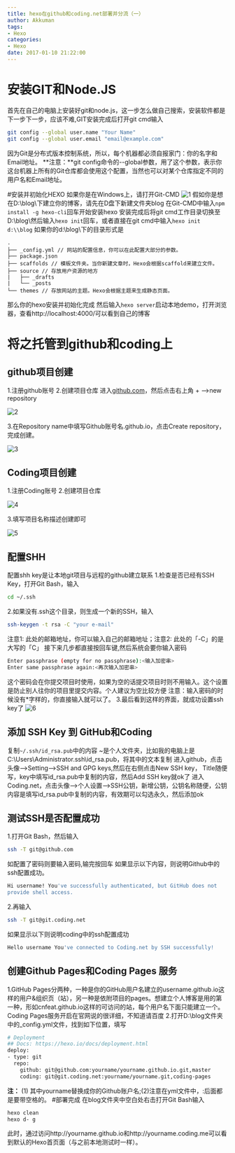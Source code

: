 ```yaml
---
title: hexo在github和coding.net部署并分流（一）
author: Akkuman
tags:
- Hexo
categories:
- Hexo
date: 2017-01-10 21:22:00
---
```

# 安装GIT和Node.JS
首先在自己的电脑上安装好git和node.js，这一步怎么做自己搜索，安装软件都是下一步下一步，应该不难,GIT安装完成后打开git cmd输入
```bash
git config --global user.name "Your Name"
git config --global user.email "email@example.com"
```
因为Git是分布式版本控制系统，所以，每个机器都必须自报家门：你的名字和Email地址。
**注意：**git config命令的--global参数，用了这个参数，表示你这台机器上所有的Git仓库都会使用这个配置，当然也可以对某个仓库指定不同的用户名和Email地址。

<!--more-->

#安装并初始化HEXO
如果你是在Windows上，请打开Git-CMD
![1](/images/uploads/466f366c375374754a755951666a492d3430654d384e39695f594678.png)
假如你是想在D:\blog\下建立你的博客，请先在D盘下新建文件夹blog
在Git-CMD中输入`npm install -g hexo-cli`回车开始安装hexo
安装完成后将git cmd工作目录切换至D:\blog\然后输入`hexo init`回车，或者直接在git cmd中输入`hexo init d:\\blog`
如果你的d:\blog\下的目录形式是
```
.
├── _config.yml // 网站的配置信息，你可以在此配置大部分的参数。
├── package.json 
├── scaffolds // 模板文件夹。当你新建文章时，Hexo会根据scaffold来建立文件。
├── source // 存放用户资源的地方
|   ├── _drafts
|   └── _posts
└── themes // 存放网站的主题。Hexo会根据主题来生成静态页面。
```
那么你的hexo安装并初始化完成
然后输入`hexo server`启动本地demo，打开浏览器，查看http://localhost:4000/可以看到自己的博客

# 将之托管到github和coding上
## github项目创建
1.注册github账号
2.创建项目仓库
进入[github.com](https://github.com/)，然后点击右上角 + -->new repository

![2](/images/uploads/46696273365045306151397a72517a4d67314e534b41545338474364.png)

3.在Repository name中填写Github账号名.github.io，点击Create repository，完成创建。

![3](/images/uploads/466f51536c55334d5243526d4f6e6374744e67717147384635716c4a.png)

## Coding项目创建
1.注册Coding账号
2.创建项目仓库

![4](/images/uploads/46705565586c51782d6d3178754f596179795057736f6f466e647355.png)

3.填写项目名称描述创建即可

![5](/images/uploads/466f6173675530636e5541455356625967706b32364a566754644247.png)

## 配置SHH

配置shh key是让本地git项目与远程的github建立联系
1.检查是否已经有SSH Key，打开Git Bash，输入
```bash
cd ~/.ssh
```
2.如果没有.ssh这个目录，则生成一个新的SSH，输入
```bash
ssh-keygen -t rsa -C "your e-mail"
```
注意1: 此处的邮箱地址，你可以输入自己的邮箱地址；注意2: 此处的「-C」的是大写的「C」
接下来几步都直接按回车键,然后系统会要你输入密码
```bash
Enter passphrase (empty for no passphrase):<输入加密串>
Enter same passphrase again:<再次输入加密串>
```
这个密码会在你提交项目时使用，如果为空的话提交项目时则不用输入。这个设置是防止别人往你的项目里提交内容。个人建议为空比较方便
注意：输入密码的时候没有*字样的，你直接输入就可以了。 
3.最后看到这样的界面，就成功设置ssh key了 
![6](/images/uploads/46673542514646613361756833504d74435556454a6c6764354b6347.jpg)

## 添加 SSH Key 到 GitHub和Coding
复制`~/.ssh/id_rsa.pub`中的内容
~是个人文件夹，比如我的电脑上是C:\Users\Administrator\.ssh\id_rsa.pub，将其中的文本复制
进入github，点击头像-->Setting-->SSH and GPG keys,然后在右侧点击New SSH key，
Title随便写，key中填写id_rsa.pub中复制的内容，然后Add SSH key就ok了
进入Coding.net，点击头像-->个人设置-->SSH公钥，新增公钥，公钥名称随便，公钥内容是填写id_rsa.pub中复制的内容，有效期可以勾选永久，然后添加ok

## 测试SSH是否配置成功

1.打开Git Bash，然后输入
```bash
ssh -T git@github.com
```
如配置了密码则要输入密码,输完按回车
如果显示以下内容，则说明Github中的ssh配置成功。
```bash
Hi username! You've successfully authenticated, but GitHub does not
provide shell access.
```
2.再输入
```bash
ssh -T git@git.coding.net
```
如果显示以下则说明coding中的ssh配置成功
```bash
Hello username You've connected to Coding.net by SSH successfully!
```
## 创建Github Pages和Coding Pages 服务
1.GitHub Pages分两种，一种是你的GitHub用户名建立的username.github.io这样的用户&组织页（站），另一种是依附项目的pages。想建立个人博客是用的第一种，形如cnfeat.github.io这样的可访问的站，每个用户名下面只能建立一个。
Coding Pages服务开启在官网说的很详细，不知道请百度
2.打开D:\blog文件夹中的_config.yml文件，找到如下位置，填写
```bash
# Deployment
## Docs: https://hexo.io/docs/deployment.html
deploy:
- type: git
  repo: 
    github: git@github.com:yourname/yourname.github.io.git,master
    coding: git@git.coding.net:yourname/yourname.git,coding-pages
```
**注：** (1) 其中yourname替换成你的Github账户名;(2)注意在yml文件中，:后面都是要带空格的。
#部署完成
在blog文件夹中空白处右击打开Git Bash输入
```bash
hexo clean
hexo d- g
```
此时，通过访问http://yourname.github.io和http://yourname.coding.me可以看到默认的Hexo首页面（与之前本地测试时一样）。





